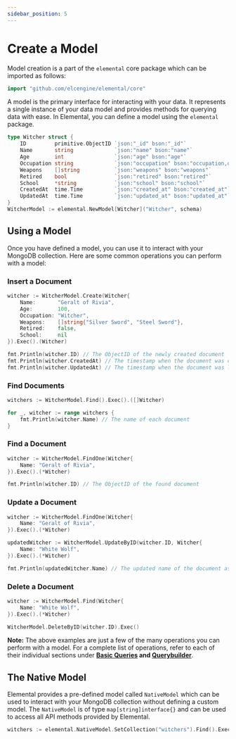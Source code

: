 ```yaml
---
sidebar_position: 5
---
```


# Create a Model

Model creation is a part of the `elemental` core package which can be imported as follows:

```go
import "github.com/elcengine/elemental/core"
```

A model is the primary interface for interacting with your data. It represents a single instance of your data model and provides methods for querying data with ease. In Elemental, you can define a model using the `elemental` package.

```go
type Witcher struct {
	ID         primitive.ObjectID `json:"_id" bson:"_id"`
	Name       string             `json:"name" bson:"name"`
	Age        int                `json:"age" bson:"age"`
	Occupation string             `json:"occupation" bson:"occupation,omitempty"`
	Weapons    []string           `json:"weapons" bson:"weapons"`
	Retired    bool               `json:"retired" bson:"retired"`
	School     *string            `json:"school" bson:"school"`
	CreatedAt  time.Time          `json:"created_at" bson:"created_at"`
	UpdatedAt  time.Time          `json:"updated_at" bson:"updated_at"`
}
WitcherModel := elemental.NewModel[Witcher]("Witcher", schema)
```

## Using a Model

Once you have defined a model, you can use it to interact with your MongoDB collection. Here are some common operations you can perform with a model:

### Insert a Document

```go
witcher := WitcherModel.Create(Witcher{
	Name:       "Geralt of Rivia",
	Age:        100,
	Occupation: "Witcher",
	Weapons:    []string{"Silver Sword", "Steel Sword"},
	Retired:    false,
	School:     nil
}).Exec().(Witcher)

fmt.Println(witcher.ID) // The ObjectID of the newly created document
fmt.Println(witcher.CreatedAt) // The timestamp when the document was created
fmt.Println(witcher.UpdatedAt) // The timestamp when the document was last updated
```

### Find Documents

```go
witchers := WitcherModel.Find().Exec().([]Witcher)

for _, witcher := range witchers {
	fmt.Println(witcher.Name) // The name of each document
}
```

### Find a Document

```go
witcher := WitcherModel.FindOne(Witcher{
	Name: "Geralt of Rivia",
}).Exec().(*Witcher)

fmt.Println(witcher.ID) // The ObjectID of the found document
```

### Update a Document

```go
witcher := WitcherModel.FindOne(Witcher{
	Name: "Geralt of Rivia",
}).Exec().(*Witcher)

updatedWitcher := WitcherModel.UpdateByID(witcher.ID, Witcher{
	Name: "White Wolf",
}).Exec().(*Witcher)

fmt.Println(updatedWitcher.Name) // The updated name of the document as White Wolf
```

### Delete a Document

```go
witcher := WitcherModel.Find(Witcher{
	Name: "White Wolf",
}).Exec().(*Witcher)

WitcherModel.DeleteByID(witcher.ID).Exec()
```

**Note:** The above examples are just a few of the many operations you can perform with a model. For a complete list of operations, refer to each of their individual sections under **[Basic Queries](/docs/category/basic-operations) and [Querybuilder](/docs/category/querybuilder)**.

## The Native Model

Elemental provides a pre-defined model called `NativeModel` which can be used to interact with your MongoDB collection without defining a custom model. The `NativeModel` is of type `map[string]interface{}` and can be used to access all API methods provided by Elemental.

```go
witchers := elemental.NativeModel.SetCollection("witchers").Find().Exec().([]map[string]interface{})
```

